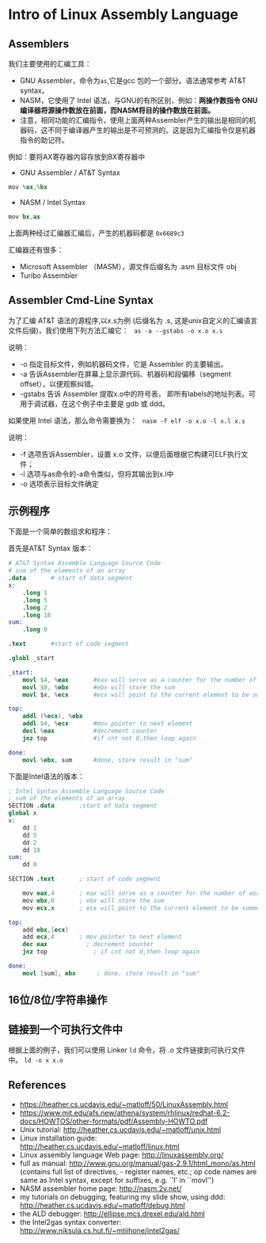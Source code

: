 # Intro of Linux Assembly Language

## Assemblers 
我们主要使用的汇编工具：
- GNU Assembler，命令为`as`,它是gcc 包的一个部分。语法通常参考 AT&T syntax。
- NASM，它使用了 Intel 语法，与GNU的有所区别，例如：**两操作数指令 GNU 编译器将源操作数放在前面，而NASM将目的操作数放在前面。**
- 注意，相同功能的汇编指令，使用上面两种Assembler产生的输出是相同的机器码，这不同于编译器产生的输出是不可预测的。这是因为汇编指令仅是机器指令的助记符。

例如：要将AX寄存器内容存放到BX寄存器中

- GNU Assembler / AT&T Syntax
```S
mov %ax,%bx
```

- NASM / Intel Syntax
```S
mov bx,ax
```
上面两种经过汇编器汇编后，产生的机器码都是 `0x6689c3`

汇编器还有很多：
- Microsoft Assembler （MASM），源文件后缀名为 .asm 目标文件 obj 
- Turibo Assembler



## Assembler Cmd-Line Syntax

为了汇编 AT&T 语法的源程序,以x.s为例 (后缀名为 .s, 这是unix自定义的汇编语言文件后缀)，我们使用下列方法汇编它：
` as -a --gstabs -o x.o x.s`

说明：
- -o 指定目标文件，例如机器码文件，它是 Assembler 的主要输出。
- -a 告诉Assembler在屏幕上显示源代码、机器码和段偏移（segment offset），以便观察纠错。
- -gstabs 告诉 Assembler 提取x.o中的符号表， 即所有labels的地址列表。可用于调试器，在这个例子中主要是 gdb 或 ddd。

如果使用 Intel 语法，那么命令需要换为：
` nasm -f elf -o x.o -l x.l x.s`

说明：
- -f 选项告诉Assembler，设置 x.o 文件，以便后面根据它构建可ELF执行文件；
- -l 选项与as命令的-a命令类似，但将其输出到x.l中
- -o 选项表示目标文件确定

## 示例程序

下面是一个简单的数组求和程序：

首先是AT&T Syntax 版本：

```s
# AT&T Syntax Assemble Language Source Code
# sum of the elements of an array
.data       # start of data segment
x:  
    .long 1
    .long 5
    .long 2
    .long 18
sum:
    .long 0

.text       #start of code segment

.globl _start

_start:
    movl $4, %eax       #eax will serve as a counter for the number of words left to be summed.
    movl $0, %ebx       #ebx will store the sum
    movl $x, %ecx       #ecx will point to the current element to be summed.

top:
    addl (%ecx), %ebx
    addl $4, %ecx       #mov pointer to next element
    decl %eax           #decrement counter
    jnz top             #if cnt not 0,then loop again

done:
    movl %ebx, sum      #done, store result in "sum"

```


下面是Intel语法的版本：

```s
; Intel Syntax Assemble Language Source Code
; sum of the elements of an array
SECTION .data       ;start of data segment
global x
x:  
    dd 1
    dd 5
    dd 2
    dd 18
sum:
    dd 0

SECTION .text       ; start of code segment

    mov eax,4       ; eax will serve as a counter for the number of words left to be summed.
    mov ebx,0       ; ebx will store the sum
    mov ecx,x       ; ecx will point to the current element to be summed.

top:
    add ebx,[ecx]
    add ecx,4       ; mov pointer to next element
    dec eax           ; decrement counter
    jnz top             ; if cnt not 0,then loop again

done:
    movl [sum], ebx      ; done, store result in "sum"

```

## 16位/8位/字符串操作

## 链接到一个可执行文件中

根据上面的例子，我们可以使用 Linker `ld` 命令，将 .o 文件链接到可执行文件中。
`ld -o x x.o`



## References

- https://heather.cs.ucdavis.edu/~matloff/50/LinuxAssembly.html
- https://www.mit.edu/afs.new/athena/system/rhlinux/redhat-6.2-docs/HOWTOS/other-formats/pdf/Assembly-HOWTO.pdf
- Unix tutorial: http://heather.cs.ucdavis.edu/~matloff/unix.html
- Linux installation guide: http://heather.cs.ucdavis.edu/~matloff/linux.html
- Linux assembly language Web page: http://linuxassembly.org/
- full as manual: http://www.gnu.org/manual/gas-2.9.1/html_mono/as.html (contains full list of directives, - register names, etc.; op code names are same as Intel syntax, except for suffixes, e.g. `'l' in ``movl'')
- NASM assembler home page: http://nasm.2y.net/
- my tutorials on debugging, featuring my slide show, using ddd: http://heather.cs.ucdavis.edu/~matloff/debug.html
- the ALD debugger: http://ellipse.mcs.drexel.edu/ald.html
- the Intel2gas syntax converter: http://www.niksula.cs.hut.fi/~mtiihone/intel2gas/